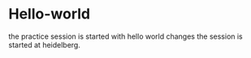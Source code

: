 # Hello-world
the practice session is started with hello world
changes
the session is started at heidelberg. 
